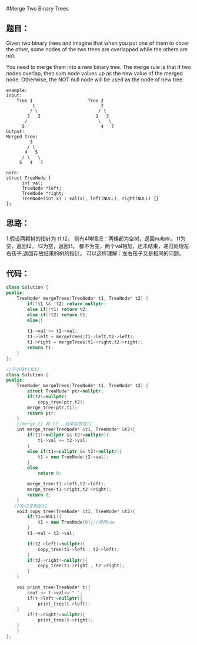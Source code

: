 #Merge Two Binary Trees

## 题目：

Given two binary trees and imagine that when you put one of them to cover the other, some nodes of the two trees are
overlapped while the others are not.

You need to merge them into a new binary tree. The merge rule is that if two nodes overlap, then sum node values up 
as the new value of the merged node. Otherwise, the NOT null node will be used as the node of new tree.

```
example:
Input: 
	Tree 1                     Tree 2                  
          1                         2                             
         / \                       / \                            
        3   2                     1   3                        
       /                           \   \                      
      5                             4   7                  
Output: 
Merged tree:
	     3
	    / \
	   4   5
	  / \   \ 
	 5   4   7

note:
struct TreeNode {
      int val;
      TreeNode *left;
      TreeNode *right;
      TreeNode(int x) : val(x), left(NULL), right(NULL) {}
};
```

## 思路：

1.假设两颗树的指针为 t1,t2。
  则有4种情况：两棵都为空树，返回nullptr。
            t1为空，返回t2。
            t2为空，返回t1。
            都不为空，两个val相加，还未结束，递归处理左右孩子,返回存放结果的树的指针。
  可以这样理解：左右孩子又是相同的问题。

## 代码：

```cpp
class Solution {
public:
    TreeNode* mergeTrees(TreeNode* t1, TreeNode* t2) {
        if(!t1 && !t2) return nullptr;
        else if(!t1) return t2;
        else if(!t2) return t1;
        else{}
        
        t1->val += t2->val;
        t1->left = mergeTrees(t1->left,t2->left);
        t1->right = mergeTrees(t1->right,t2->right);
        return t1;
    }
};

```


```cpp
//不改变t1和t2：
class Solution {
public:
    TreeNode* mergeTrees(TreeNode* t1, TreeNode* t2) {
        struct TreeNode* ptr=nullptr;
        if(t2!=nullptr)
            copy_tree(ptr,t2);
        merge_tree(ptr,t1);
        return ptr;
    }
    //merge t1 和 t2 ，结果存放在t1
    int merge_tree(TreeNode* &t1, TreeNode* &t2){
        if(t1!=nullptr && t2!=nullptr){
            t1->val += t2->val;
        }
        else if(t1==nullptr && t2!=nullptr){
            t1 = new TreeNode(t2->val);
        }
        else
            return 0;

        merge_tree(t1->left,t2->left);
        merge_tree(t1->right,t2->right);
        return 0;
    }
   //将t2复制到t1
    void copy_tree(TreeNode* &t1, TreeNode* &t2){
        if(t1==NULL){
            t1 = new TreeNode(0);//得用new
        }
        t1->val = t2->val;

        if(t2->left!=nullptr){
            copy_tree(t1->left , t2->left);
        }
        if(t2->right!=nullptr){
            copy_tree(t1->right , t2->right);
        }
    }

    voi print_tree(TreeNode* t){
        cout << t->val<< " ";
        if(t->left!=nullptr){
            print_tree(t->left);
	}
        if(t->right!=nullptr){
            print_tree(t->right);
	}
    }
}; 

```



